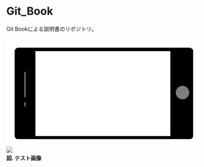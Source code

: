 # Git\_Book

Git Bookによる説明書のリポジトリ。

![](/assets/すまほBlack%28透過%29.png)
![](/Graphics/Test/すまほBlack%28透過%29.jpg)  
**図. テスト画像**
<br>


